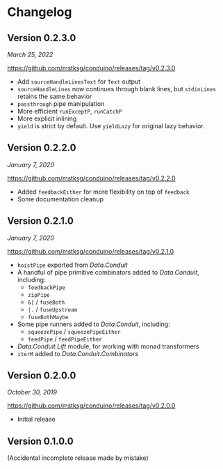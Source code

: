 Changelog
=========

Version 0.2.3.0
---------------

*March 25, 2022*

<https://github.com/mstksg/conduino/releases/tag/v0.2.3.0>

*   Add `sourceHandleLinesText` for `Text` output
*   `sourceHandleLines` now continues through blank lines, but `stdinLines`
    retains the same behavior
*   `passthrough` pipe manipulation
*   More efficient `runExceptP`, `runCatchP`
*   More explicit inlining
*   `yield` is strict by default.  Use `yieldLazy` for original lazy behavior.

Version 0.2.2.0
---------------

*January 7, 2020*

<https://github.com/mstksg/conduino/releases/tag/v0.2.2.0>

*   Added `feedbackEither` for more flexibility on top of `feedback`
*   Some documentation cleanup

Version 0.2.1.0
---------------

*January 7, 2020*

<https://github.com/mstksg/conduino/releases/tag/v0.2.1.0>

*   `hoistPipe` exported from *Data.Conduit*
*   A handful of pipe primitive combinators added to *Data.Conduit*, including:
    *   `feedbackPipe`
    *   `zipPipe`
    *   `&|` / `fuseBoth`
    *   `|.` / `fuseUpstream`
    *   `fuseBothMaybe`
*   Some pipe runners added to *Data.Conduit*, including:
    *   `squeezePipe` / `squeezePipeEither`
    *   `feedPipe` / `feedPipeEither`
*   *Data.Conduit.Lift* module, for working with monad transformers
*   `iterM` added to *Data.Conduit.Combinators*

Version 0.2.0.0
---------------

*October 30, 2019*

<https://github.com/mstksg/conduino/releases/tag/v0.2.0.0>

*   Initial release

Version 0.1.0.0
---------------

(Accidental incomplete release made by mistake)

